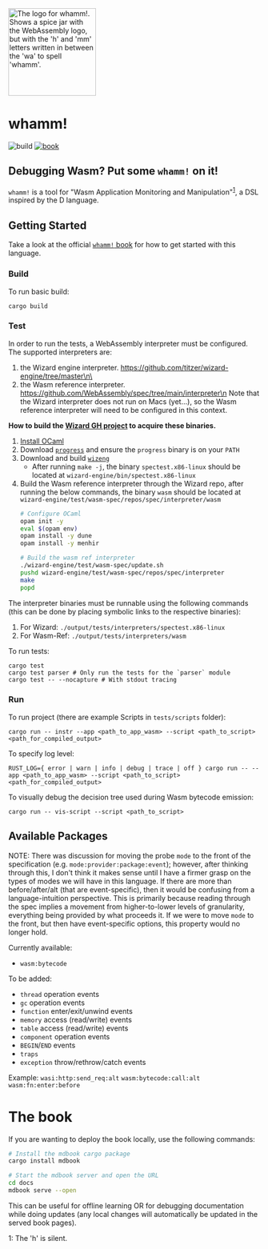 <picture>
  <img width="175" alt="The logo for whamm!. Shows a spice jar with the WebAssembly logo, but with the 'h' and 'mm' letters written in between the 'wa' to spell 'whamm'."  src="/docs/logos/whamm!_logo.png">
</picture>

# whamm! #
![build](https://github.com/ejrgilbert/whamm/actions/workflows/rust.yml/badge.svg)
[![book](https://img.shields.io/badge/book-WIP-4d76ae.svg)](https://ejrgilbert.github.io/whamm/intro.html)

## Debugging Wasm? Put some `whamm!` on it! ##

`whamm!` is a tool for "Wasm Application Monitoring and Manipulation"<sup>[1](#silent_h)</sup>, a DSL inspired by the D language.

## Getting Started ##
Take a look at the official [`whamm!` book](https://ejrgilbert.github.io/whamm/intro.html) for how to get started with this language.

### Build ###

To run basic build:
```shell
cargo build
```

### Test ###

In order to run the tests, a WebAssembly interpreter must be configured.
The supported interpreters are:
1. the Wizard engine interpreter. https://github.com/titzer/wizard-engine/tree/master\n\
2. the Wasm reference interpreter. https://github.com/WebAssembly/spec/tree/main/interpreter\n
Note that the Wizard interpreter does not run on Macs (yet...), so the Wasm reference interpreter will need to be configured in this context.

**How to build the [Wizard GH project]() to acquire these binaries.**
1. [Install OCaml](https://opam.ocaml.org/doc/Install.html)
2. Download [`progress`](https://github.com/titzer/progress) and ensure the `progress` binary is on your `PATH`
3. Download and build [`wizeng`](https://github.com/titzer/wizard-engine/blob/master/doc/Building.md)
   - After running `make -j`, the binary `spectest.x86-linux` should be located at `wizard-engine/bin/spectest.x86-linux`
4. Build the Wasm reference interpreter through the Wizard repo, after running the below commands, the binary `wasm` should be located at `wizard-engine/test/wasm-spec/repos/spec/interpreter/wasm`
   ```bash
   # Configure OCaml
   opam init -y
   eval $(opam env)
   opam install -y dune
   opam install -y menhir
   
   # Build the wasm ref interpreter
   ./wizard-engine/test/wasm-spec/update.sh
   pushd wizard-engine/test/wasm-spec/repos/spec/interpreter
   make
   popd
   ```

The interpreter binaries must be runnable using the following commands (this can be done by placing symbolic links to the respective binaries):
1. For Wizard: `./output/tests/interpreters/spectest.x86-linux`
2. For Wasm-Ref: `./output/tests/interpreters/wasm`

To run tests:
```shell
cargo test
cargo test parser # Only run the tests for the `parser` module
cargo test -- --nocapture # With stdout tracing
```

### Run ###

To run project (there are example Scripts in `tests/scripts` folder):
```shell
cargo run -- instr --app <path_to_app_wasm> --script <path_to_script> <path_for_compiled_output>
```

To specify log level:
```shell
RUST_LOG={ error | warn | info | debug | trace | off } cargo run -- --app <path_to_app_wasm> --script <path_to_script> <path_for_compiled_output>
```

To visually debug the decision tree used during Wasm bytecode emission:
```shell
cargo run -- vis-script --script <path_to_script>
```

## Available Packages ##

NOTE: There was discussion for moving the probe `mode` to the front of the specification (e.g. `mode:provider:package:event`);
however, after thinking through this, I don't think it makes sense until I have a firmer grasp on the types of modes we will
have in this language. If there are more than before/after/alt (that are event-specific), then it would be confusing from a
language-intuition perspective. This is primarily because reading through the spec implies a movement from higher-to-lower
levels of granularity, everything being provided by what proceeds it. If we were to move `mode` to the front, but then have
event-specific options, this property would no longer hold.

Currently available: 
- `wasm:bytecode`

To be added:
- `thread` operation events
- `gc` operation events
- `function` enter/exit/unwind events
- `memory` access (read/write) events
- `table` access (read/write) events
- `component` operation events
- `BEGIN`/`END` events
- `traps`
- `exception` throw/rethrow/catch events

Example:
`wasi:http:send_req:alt`
`wasm:bytecode:call:alt`
`wasm:fn:enter:before`

# The book #

If you are wanting to deploy the book locally, use the following commands:
```bash
# Install the mdbook cargo package
cargo install mdbook

# Start the mdbook server and open the URL
cd docs
mdbook serve --open
```

This can be useful for offline learning OR for debugging documentation while doing updates (any local changes will automatically be updated in the served book pages).

<a name="silent_h">1</a>: The 'h' is silent.
